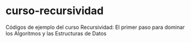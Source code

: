 # curso-recursividad
Códigos de ejemplo del curso Recursividad: El primer paso para dominar los Algoritmos y las Estructuras de Datos
